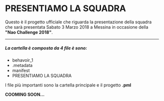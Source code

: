 <h1>PRESENTIAMO LA SQUADRA</h1>

<p> Questo è il progetto ufficiale che riguarda la presentazione della squadra che sarà presentata Sabato 3 Marzo 2018 a Messina in 
occasione della <b>"Nao Challenge 2018"</b>.</p>
<hr>
<h5>La cartella è composta da 4 file è sono:</h5>

<ul>
<li> behavoir_1 </li>
<li> .metadata </li>
<li> manifest </li>
<li> PRESENTIAMO LA SQUADRA </li>
</ul>

<p> I file più importanti sono la cartella principale e il progetto <b> .pml </p>

COOMING SOON...


